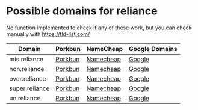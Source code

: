 # Possible domains for reliance

No function implemented to check if any of these work, but you can check manually with https://tld-list.com/

| Domain | Porkbun | NameCheap | Google Domains |
|---|---|---|---|
| mis.reliance | [Porkbun](https://porkbun.com/checkout/search?prb=e814663da1&tlds=&idnLanguage=&search=search&q=mis.reliance) | [Namecheap](https://www.namecheap.com/domains/registration/results/?domain=mis.reliance) | [Google](https://domains.google.com/registrar/search?searchTerm=mis.reliance) |
| non.reliance | [Porkbun](https://porkbun.com/checkout/search?prb=e814663da1&tlds=&idnLanguage=&search=search&q=non.reliance) | [Namecheap](https://www.namecheap.com/domains/registration/results/?domain=non.reliance) | [Google](https://domains.google.com/registrar/search?searchTerm=non.reliance) |
| over.reliance | [Porkbun](https://porkbun.com/checkout/search?prb=e814663da1&tlds=&idnLanguage=&search=search&q=over.reliance) | [Namecheap](https://www.namecheap.com/domains/registration/results/?domain=over.reliance) | [Google](https://domains.google.com/registrar/search?searchTerm=over.reliance) |
| super.reliance | [Porkbun](https://porkbun.com/checkout/search?prb=e814663da1&tlds=&idnLanguage=&search=search&q=super.reliance) | [Namecheap](https://www.namecheap.com/domains/registration/results/?domain=super.reliance) | [Google](https://domains.google.com/registrar/search?searchTerm=super.reliance) |
| un.reliance | [Porkbun](https://porkbun.com/checkout/search?prb=e814663da1&tlds=&idnLanguage=&search=search&q=un.reliance) | [Namecheap](https://www.namecheap.com/domains/registration/results/?domain=un.reliance) | [Google](https://domains.google.com/registrar/search?searchTerm=un.reliance) |
